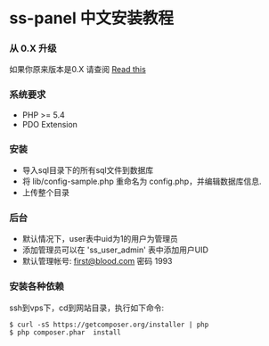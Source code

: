 # ss-panel 中文安装教程

 

### 从 0.X 升级
如果你原来版本是0.X 请查阅 
[Read this](https://github.com/orvice/ss-panel/blob/master/upgrade_to_v2.md)

### 系统要求
* PHP >= 5.4
* PDO Extension

### 安装
* 导入sql目录下的所有sql文件到数据库
* 将 lib/config-sample.php 重命名为 config.php，并编辑数据库信息.
* 上传整个目录

### 后台
* 默认情况下，user表中uid为1的用户为管理员
* 添加管理员可以在 'ss_user_admin' 表中添加用户UID
* 默认管理帐号: first@blood.com 密码 1993

### 安装各种依赖
ssh到vps下，cd到网站目录，执行如下命令:

```
$ curl -sS https://getcomposer.org/installer | php
$ php composer.phar  install
```

 
